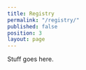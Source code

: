 ```yaml
---
title: Registry
permalink: "/registry/"
published: false
position: 3
layout: page
---
```


Stuff goes here.
